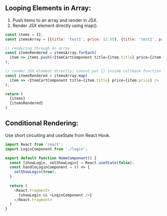 ## Looping Elements in Array:
1) Push items to an array and render in JSX.
2) Render JSX element directly using map().

```js
const items = [];
const itemsArray = [{title: 'test1', price: 12.55}, {title: 'test2', price: 50.00}];

// rendering through an array
const itemsRendered = itemsArray.forEach(
  item => items.push(<ItemCartComponent title={item.title} price={item.price} />)
);

// render JSX element directly; cannot put {} inside callback function
const itemsRendered = itemsArray.map(
  item => <ItemCartComponent title={item.title} price={item.price} />
);

return (
  {items}
  {itemsRendered}
)
```

## Conditional Rendering:
Use short circuiting and useState from React Hook.  
```js
import React from 'react';
import LoginComponent from './login';

export default function HomeComponent() {
  const [showLogin, setShowLogin] = React.useState(false);
  const handleLoginComponent = () => {
    setShowLogin(true);
  }
  
  return (
    <React.Fragment>
      {showLogin && <LoginComponent />}
    </React.Fragment>
  )
}
```
